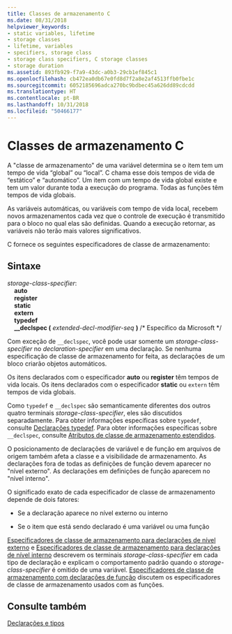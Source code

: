 ```yaml
---
title: Classes de armazenamento C
ms.date: 08/31/2018
helpviewer_keywords:
- static variables, lifetime
- storage classes
- lifetime, variables
- specifiers, storage class
- storage class specifiers, C storage classes
- storage duration
ms.assetid: 893fb929-f7a9-43dc-a0b3-29cb1ef845c1
ms.openlocfilehash: cb472ea0db67e0fd8d7f2a8e2af4513ffb0fbe1c
ms.sourcegitcommit: 6052185696adca270bc9bdbec45a626dd89cdcdd
ms.translationtype: HT
ms.contentlocale: pt-BR
ms.lasthandoff: 10/31/2018
ms.locfileid: "50466177"
---
```

# <a name="c-storage-classes"></a>Classes de armazenamento C

A "classe de armazenamento" de uma variável determina se o item tem um tempo de vida “global” ou “local”. C chama esse dois tempos de vida de “estático” e “automático”. Um item com um tempo de vida global existe e tem um valor durante toda a execução do programa. Todas as funções têm tempos de vida globais.

As variáveis automáticas, ou variáveis com tempo de vida local, recebem novos armazenamentos cada vez que o controle de execução é transmitido para o bloco no qual elas são definidas. Quando a execução retornar, as variáveis não terão mais valores significativos.

C fornece os seguintes especificadores de classe de armazenamento:

## <a name="syntax"></a>Sintaxe

*storage-class-specifier*:<br/>
&nbsp;&nbsp;&nbsp;&nbsp;**auto**<br/>
&nbsp;&nbsp;&nbsp;&nbsp;**register**<br/>
&nbsp;&nbsp;&nbsp;&nbsp;**static**<br/>
&nbsp;&nbsp;&nbsp;&nbsp;**extern**<br/>
&nbsp;&nbsp;&nbsp;&nbsp;**typedef**<br/>
&nbsp;&nbsp;&nbsp;&nbsp;**__declspec (** *extended-decl-modifier-seq* **)** /\* Específico da Microsoft \*/

Com exceção de `__declspec`, você pode usar somente um *storage-class-specifier* no *declaration-specifier* em uma declaração. Se nenhuma especificação de classe de armazenamento for feita, as declarações de um bloco criarão objetos automáticos.

Os itens declarados com o especificador **auto** ou **register** têm tempos de vida locais. Os itens declarados com o especificador **static** ou `extern` têm tempos de vida globais.

Como `typedef` e `__declspec` são semanticamente diferentes dos outros quatro terminais *storage-class-specifier*, eles são discutidos separadamente. Para obter informações específicas sobre `typedef`, consulte [Declarações typedef](../c-language/typedef-declarations.md). Para obter informações específicas sobre `__declspec`, consulte [Atributos de classe de armazenamento estendidos](../c-language/c-extended-storage-class-attributes.md).

O posicionamento de declarações de variável e de função em arquivos de origem também afeta a classe e a visibilidade de armazenamento. As declarações fora de todas as definições de função devem aparecer no "nível externo". As declarações em definições de função aparecem no "nível interno".

O significado exato de cada especificador de classe de armazenamento depende de dois fatores:

- Se a declaração aparece no nível externo ou interno

- Se o item que está sendo declarado é uma variável ou uma função

[Especificadores de classe de armazenamento para declarações de nível externo](../c-language/storage-class-specifiers-for-external-level-declarations.md) e [Especificadores de classe de armazenamento para declarações de nível interno](../c-language/storage-class-specifiers-for-internal-level-declarations.md) descrevem os terminais *storage-class-specifier* em cada tipo de declaração e explicam o comportamento padrão quando o *storage-class-specifier* é omitido de uma variável. [Especificadores de classe de armazenamento com declarações de função](../c-language/storage-class-specifiers-with-function-declarations.md) discutem os especificadores de classe de armazenamento usados com as funções.

## <a name="see-also"></a>Consulte também

[Declarações e tipos](../c-language/declarations-and-types.md)
